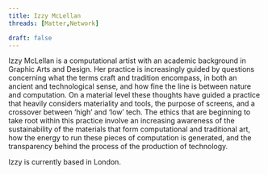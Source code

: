 ```yaml
---
title: Izzy McLellan
threads: [Matter,Network]

draft: false
---
```


Izzy McLellan is a computational artist with an academic background in Graphic Arts and Design. Her practice is increasingly guided by questions concerning what the terms craft and tradition encompass, in both an ancient and technological sense, and how fine the line is between nature and computation. On a material level these thoughts have guided a practice that heavily considers materiality and tools, the purpose of screens, and a crossover between ‘high’ and ‘low’ tech. The ethics that are beginning to take root within this practice involve an increasing awareness of the sustainability of the materials that form computational and traditional art, how the energy to run these pieces of computation is generated, and the transparency behind the process of the production of technology. 
 
Izzy is currently based in London.